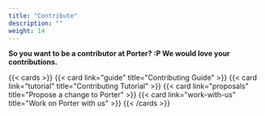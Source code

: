 ```yaml
---
title: "Contribute"
description: ""
weight: 14
---
```


**So you want to be a contributor at Porter? :P We would love your contributions.**

{{< cards >}}
{{< card link="guide" title="Contributing Guide" >}}
{{< card link="tutorial" title="Contributing Tutorial" >}}
{{< card link="proposals" title="Propose a change to Porter" >}}
{{< card link="work-with-us" title="Work on Porter with us" >}}
{{< /cards >}}
